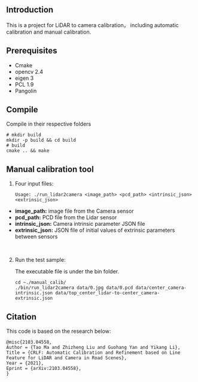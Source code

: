 ## Introduction

This is a project for LiDAR to camera calibration， including automatic calibration and manual calibration.

## Prerequisites

- Cmake
- opencv 2.4
- eigen 3
- PCL 1.9
- Pangolin

## Compile
Compile in their respective folders

```shell
# mkdir build
mkdir -p build && cd build
# build
cmake .. && make
```

## Manual calibration tool

1. Four input files: 

   ```
   Usage: ./run_lidar2camera <image_path> <pcd_path> <intrinsic_json> <extrinsic_json>
   ```
+ **image_path:** image file from the Camera sensor
+ **pcd_path:** PCD file from the Lidar sensor
+ **intrinsic_json:** Camera intrinsic parameter JSON file
+ **extrinsic_json:** JSON file of initial values of extrinsic parameters between sensors
</br>


2. Run the test sample:

   The executable file is under the bin folder.

   ```
   cd ~./manual_calib/
   ./bin/run_lidar2camera data/0.jpg data/0.pcd data/center_camera-intrinsic.json data/top_center_lidar-to-center_camera-extrinsic.json
   ```

## Citation
This code is based on the research below:
```
@misc{2103.04558,
Author = {Tao Ma and Zhizheng Liu and Guohang Yan and Yikang Li},
Title = {CRLF: Automatic Calibration and Refinement based on Line Feature for LiDAR and Camera in Road Scenes},
Year = {2021},
Eprint = {arXiv:2103.04558},
}
   
```
